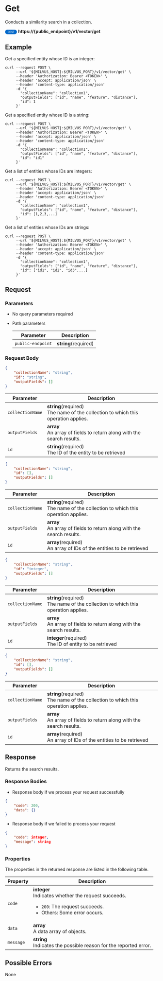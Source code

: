 # Get

Conducts a similarity search in a collection.

<div>
    <div style="display: inline-block; background: #026aca; font-size: 0.6em; border-radius: 10px; color: #ffffff; padding: 0.3em 1em;">
        <span>POST</span>
    </div>
    <span style="font-weight: bold;">  https://{public_endpoint}/v1/vector/get</span>
</div>

## Example


Get a specified entity whose ID is an integer:

```shell
curl --request POST \
     --url '${MILVUS_HOST}:${MILVUS_PORT}/v1/vector/get' \
     --header 'Authorization: Bearer <TOKEN>' \
     --header 'accept: application/json' \
     --header 'content-type: application/json'
     -d '{
       "collectionName": "collection1",
       "outputFields": ["id", "name", "feature", "distance"],
       "id": 1
     }'
```

Get a specified entity whose ID is a string:

```shell
curl --request POST \
     --url '${MILVUS_HOST}:${MILVUS_PORT}/v1/vector/get' \
     --header 'Authorization: Bearer <TOKEN>' \
     --header 'accept: application/json' \
     --header 'content-type: application/json'
     -d '{
       "collectionName": "collection1",
       "outputFields": ["id", "name", "feature", "distance"],
       "id": "id1"
     }'
```

Get a list of entities whose IDs are integers:

```shell
curl --request POST \
     --url '${MILVUS_HOST}:${MILVUS_PORT}/v1/vector/get' \
     --header 'Authorization: Bearer <TOKEN>' \
     --header 'accept: application/json' \
     --header 'content-type: application/json'
     -d '{
       "collectionName": "collection1",
       "outputFields": ["id", "name", "feature", "distance"],
       "id": [1,2,3,...]
     }'
```

Get a list of entities whose IDs are strings:

```shell
curl --request POST \
     --url '${MILVUS_HOST}:${MILVUS_PORT}/v1/vector/get' \
     --header 'Authorization: Bearer <TOKEN>' \
     --header 'accept: application/json' \
     --header 'content-type: application/json'
     -d '{
       "collectionName": "collection1",
       "outputFields": ["id", "name", "feature", "distance"],
       "id": ["id1", "id2", "id3",...]
     }'
```



## Request

### Parameters

- No query parameters required

- Path parameters

    | Parameter        | Description                                                                               |
    |------------------|-------------------------------------------------------------------------------------------|
    | `public-endpoint`  | **string**(required)<br>|

### Request Body

```json
{
    "collectionName": "string",
    "id": "string",
    "outputFields": []
}
```

| Parameter        | Description                                                                               |
|------------------|-------------------------------------------------------------------------------------------|
| `collectionName`  | **string**(required)<br>The name of the collection to which this operation applies.|
| `outputFields`  | **array**<br>An array of fields to return along with the search results.|
| `id`  | **string**(required)<br>The ID of the entity to be retrieved|

```json
{
    "collectionName": "string",
    "id": [],
    "outputFields": []
}
```

| Parameter        | Description                                                                               |
|------------------|-------------------------------------------------------------------------------------------|
| `collectionName`  | **string**(required)<br>The name of the collection to which this operation applies.|
| `outputFields`  | **array**<br>An array of fields to return along with the search results.|
| `id`  | **array**(required)<br>An array of IDs of the entities to be retrieved|

```json
{
    "collectionName": "string",
    "id": "integer",
    "outputFields": []
}
```

| Parameter        | Description                                                                               |
|------------------|-------------------------------------------------------------------------------------------|
| `collectionName`  | **string**(required)<br>The name of the collection to which this operation applies.|
| `outputFields`  | **array**<br>An array of fields to return along with the search results.|
| `id`  | **integer**(required)<br>The ID of entity to be retrieved|

```json
{
    "collectionName": "string",
    "id": [],
    "outputFields": []
}
```

| Parameter        | Description                                                                               |
|------------------|-------------------------------------------------------------------------------------------|
| `collectionName`  | **string**(required)<br>The name of the collection to which this operation applies.|
| `outputFields`  | **array**<br>An array of fields to return along with the search results.|
| `id`  | **array**(required)<br>An array of IDs of the entities to be retrieved|

## Response

Returns the search results.

### Response Bodies

- Response body if we process your request successfully

```json
{
    "code": 200,
    "data": {}
}
```

- Response body if we failed to process your request

```json
{
    "code": integer,
    "message": string
}
```

### Properties

The properties in the returned response are listed in the following table.

| Property | Description                                                                                                                                 |
|----------|---------------------------------------------------------------------------------------------------------------------------------------------|
| `code`   | **integer**<br>Indicates whether the request succeeds.<br><ul><li>`200`: The request succeeds.</li><li>Others: Some error occurs.</li></ul> |
| `data`  | **array**<br>A data array of objects. |
| `message`  | **string**<br>Indicates the possible reason for the reported error. |

## Possible Errors

None
